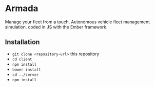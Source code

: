 # Armada
Manage your fleet from a touch.
Autonomous vehicle fleet management simulation, coded in JS with the Ember framework.

## Installation

* `git clone <repository-url>` this repository
* `cd client`
* `npm install`
* `bower install`
* `cd ../server`
* `npm install`
